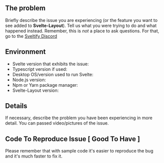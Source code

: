 ## The problem

<!--- Override text below -->
Briefly describe the issue you are experiencing (or the feature you want to see added to **Svelte-Layout**). Tell us what you were trying to do and what happened instead. Remember, this is _not_ a place to ask questions. For that, go to the [Sveltify Discord](http://discord.com)

## Environment

* Svelte version that exhibits the issue: <!--- complete here -->
* Typescript version if used: <!--- complete here -->
* Desktop OS/version used to run Svelte: <!--- complete here -->
* Node.js version: <!--- complete here -->
* Npm or Yarn package manager: <!--- complete here -->
* Svelte-Layout version: <!--- complete here -->

## Details

<!--- Override text below -->
If necessary, describe the problem you have been experiencing in more detail. You can passed video/pictures of the issue.


## Code To Reproduce Issue [ Good To Have ]

Please remember that with sample code it's easier to reproduce the bug and it's much faster to fix it.
